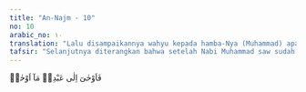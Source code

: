 ```yaml
---
title: "An-Najm - 10"
no: 10
arabic_no: ١٠
translation: "Lalu disampaikannya wahyu kepada hamba-Nya (Muhammad) apa yang telah diwahyukan Allah. "
tafsir: "Selanjutnya diterangkan bahwa setelah Nabi Muhammad saw sudah berdekatan benar dengan Jibril, Jibril menyampaikan wahyu Allah mengenai persoalan-persoalan agama."
---
```


فَاَوْحٰىٓ اِلٰى عَبْدِهٖ مَآ اَوْحٰىۗ
